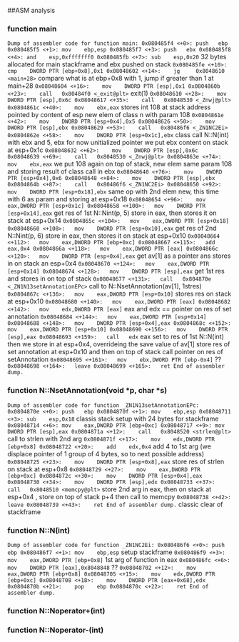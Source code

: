 ##ASM analysis

### function main

`
Dump of assembler code for function main:
   0x080485f4 <+0>:	push   ebp
   0x080485f5 <+1>:	mov    ebp,esp
   0x080485f7 <+3>:	push   ebx
   0x080485f8 <+4>:	and    esp,0xfffffff0
   0x080485fb <+7>:	sub    esp,0x20
   `
   	32 bytes allocated for main stackframe and ebx pushed on stack
   `
   0x080485fe <+10>:	cmp    DWORD PTR [ebp+0x8],0x1
   0x08048602 <+14>:	jg     0x8048610 <main+28>
   `
   compare what is at ebp+0x8 with 1, jump if greater than 1 at main+28
   `
   0x08048604 <+16>:	mov    DWORD PTR [esp],0x1
   0x0804860b <+23>:	call   0x80484f0 <_exit@plt>
   `
   exit(1)
   `
   0x08048610 <+28>:	mov    DWORD PTR [esp],0x6c
   0x08048617 <+35>:	call   0x8048530 <_Znwj@plt>
   0x0804861c <+40>:	mov    ebx,eax
   `
   	stores int 108 at stack address pointed by content of esp
	new elem of class n with param 108
   `
   0x0804861e <+42>:	mov    DWORD PTR [esp+0x4],0x5
   0x08048626 <+50>:	mov    DWORD PTR [esp],ebx
   0x08048629 <+53>:	call   0x80486f6 <_ZN1NC2Ei>
   0x0804862e <+58>:	mov    DWORD PTR [esp+0x1c],ebx
   `
  	class call N::N(int) with ebx and 5, ebx for now unitialized pointer
	we put ebx content on stack at  esp+0x1c
   `
   0x08048632 <+62>:	mov    DWORD PTR [esp],0x6c
   0x08048639 <+69>:	call   0x8048530 <_Znwj@plt>
   0x0804863e <+74>:	mov    ebx,eax
   `
   	 we put 108 again on top of stack, new elem same param 108
   	and storing result of class call in ebx
   `
   0x08048640 <+76>:	mov    DWORD PTR [esp+0x4],0x6
   0x08048648 <+84>:	mov    DWORD PTR [esp],ebx
   0x0804864b <+87>:	call   0x80486f6 <_ZN1NC2Ei>
   0x08048650 <+92>:	mov    DWORD PTR [esp+0x18],ebx
   `
   same op with 2nd elem new, this time with 6 as param and storing at esp+0x18
   `
   0x08048654 <+96>:	mov    eax,DWORD PTR [esp+0x1c]
   0x08048658 <+100>:	mov    DWORD PTR [esp+0x14],eax
   `
   	get res of 1st N::Nint(p, 5) store in eax, then stores it on stack at esp+0x14
   `
   0x0804865c <+104>:	mov    eax,DWORD PTR [esp+0x18]
   0x08048660 <+108>:	mov    DWORD PTR [esp+0x10],eax
   `
   	get res of 2nd N::Nint(p, 6) store in eax, then stores it on stack at esp+0x10
   `
   0x08048664 <+112>:	mov    eax,DWORD PTR [ebp+0xc]
   0x08048667 <+115>:	add    eax,0x4
   0x0804866a <+118>:	mov    eax,DWORD PTR [eax]
   0x0804866c <+120>:	mov    DWORD PTR [esp+0x4],eax
   `
   get av[1] as a pointer ans stores in on stack an esp+0x4
   `
   0x08048670 <+124>:	mov    eax,DWORD PTR [esp+0x14]
   0x08048674 <+128>:	mov    DWORD PTR [esp],eax
   `
   get 1st res and stores in on top of stack
   `
   0x08048677 <+131>:	call   0x804870e <_ZN1N13setAnnotationEPc>
   `
   call to N::NsetAnnotation(av[1], 1stres)
   `
   0x0804867c <+136>:	mov    eax,DWORD PTR [esp+0x10]
   `
   stores res on stack at esp+0x10
   `
   0x08048680 <+140>:	mov    eax,DWORD PTR [eax]
   0x08048682 <+142>:	mov    edx,DWORD PTR [eax]
   `
   eax and edx == pointer on res of set annotation
   `
   0x08048684 <+144>:	mov    eax,DWORD PTR [esp+0x14]
   0x08048688 <+148>:	mov    DWORD PTR [esp+0x4],eax
   0x0804868c <+152>:	mov    eax,DWORD PTR [esp+0x10]
   0x08048690 <+156>:	mov    DWORD PTR [esp],eax
   0x08048693 <+159>:	call   edx
   `
   eax set to res of 1st N::N(int)
   then we store in at esp+0x4, overrideing the save value of av[1]
	store res of set annotation at esp+0x10
	and then on top of stack
	call pointer on res of setAnnotation
   `
   0x08048695 <+161>:	mov    ebx,DWORD PTR [ebp-0x4]
   `
   ??
   `
   0x08048698 <+164>:	leave
   0x08048699 <+165>:	ret
End of assembler dump.
`


### function N::NsetAnnotation(void *p, char *s)
`
Dump of assembler code for function _ZN1N13setAnnotationEPc:
   0x0804870e <+0>:	push   ebp
   0x0804870f <+1>:	mov    ebp,esp
   0x08048711 <+3>:	sub    esp,0x18
   `
   classis stack setup with 24 bytes for stackframe
   `
   0x08048714 <+6>:	mov    eax,DWORD PTR [ebp+0xc]
   0x08048717 <+9>:	mov    DWORD PTR [esp],eax
   0x0804871a <+12>:	call   0x8048520 <strlen@plt>
   `
   call to strlen with 2nd arg
   `
   0x0804871f <+17>:	mov    edx,DWORD PTR [ebp+0x8]
   0x08048722 <+20>:	add    edx,0x4
   `
   	add 4 to 1st arg (we displace pointer of 1 group of 4 bytes, so to next possible address)
   `
   0x08048725 <+23>:	mov    DWORD PTR [esp+0x8],eax
   `
   store res of strlen on stack at esp+0x8
   `
   0x08048729 <+27>:	mov    eax,DWORD PTR [ebp+0xc]
   0x0804872c <+30>:	mov    DWORD PTR [esp+0x4],eax
   0x08048730 <+34>:	mov    DWORD PTR [esp],edx
   0x08048733 <+37>:	call   0x8048510 <memcpy@plt>
   `
   	store 2nd arg in eax, then on stack at esp+0x4 , store on top of stack p+4
	then call to memcpy
   `
   0x08048738 <+42>:	leave
   0x08048739 <+43>:	ret
End of assembler dump.
`
classic clear of stackframe


### function N::N(int)
`
Dump of assembler code for function _ZN1NC2Ei:
   0x080486f6 <+0>:	push   ebp
   0x080486f7 <+1>:	mov    ebp,esp
   `
   setup stackframe
   `
   0x080486f9 <+3>:	mov    eax,DWORD PTR [ebp+0x8]
   `
   1st arg of function in eax
   `
   0x080486fc <+6>:	mov    DWORD PTR [eax],0x8048848
   `
   	??
   `
   0x08048702 <+12>:	mov    eax,DWORD PTR [ebp+0x8]
   0x08048705 <+15>:	mov    edx,DWORD PTR [ebp+0xc]
   0x08048708 <+18>:	mov    DWORD PTR [eax+0x68],edx
   0x0804870b <+21>:	pop    ebp
   0x0804870c <+22>:	ret
End of assembler dump.
`


### function N::Noperator+(int)
### function N::Noperator-(int)

